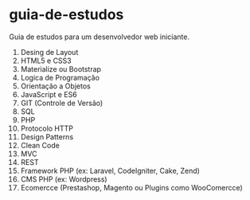 # guia-de-estudos
Guia de estudos para um desenvolvedor web iniciante.

1.  Desing de Layout
2.  HTML5 e CSS3
3.  Materialize ou Bootstrap
4.  Logica de Programação
5.  Orientação a Objetos
6.  JavaScript e ES6
7.  GIT (Controle de Versão)
8.  SQL
9.  PHP
10. Protocolo HTTP
11. Design Patterns
12. Clean Code
13. MVC
14. REST
15. Framework PHP (ex: Laravel, CodeIgniter, Cake, Zend)
16. CMS PHP (ex: Wordpress)
17. Ecomercce (Prestashop, Magento ou Plugins como WooComercce)
